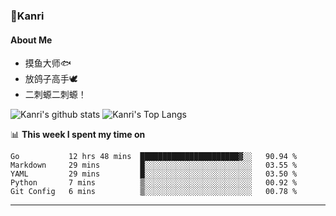 ### 🌱Kanri
#### About Me
- 摸鱼大师🐟
- 放鸽子高手🕊
- 二刺螈二刺螈！

![Kanri's github stats](https://github-readme-stats.vercel.app/api?username=Yiwen-Chan&show_icons=true&theme=vue&line_height=20)
![Kanri's Top Langs](https://github-readme-stats.vercel.app/api/top-langs/?username=Yiwen-Chan&layout=compact&theme=vue&card_width=270)

📊 **This week I spent my time on**
<!--START_SECTION:waka-->
```text
Go           12 hrs 48 mins  ██████████████████████▓░░   90.94 % 
Markdown     29 mins         █░░░░░░░░░░░░░░░░░░░░░░░░   03.55 % 
YAML         29 mins         █░░░░░░░░░░░░░░░░░░░░░░░░   03.50 % 
Python       7 mins          ▒░░░░░░░░░░░░░░░░░░░░░░░░   00.92 % 
Git Config   6 mins          ▒░░░░░░░░░░░░░░░░░░░░░░░░   00.78 % 
```
<!--END_SECTION:waka-->

***

